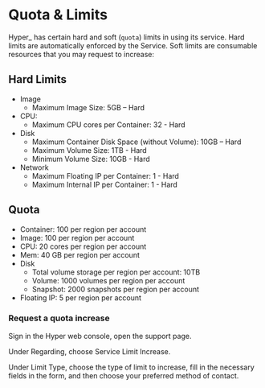 # Quota & Limits

Hyper_ has certain hard and soft (`quota`) limits in using its service. Hard limits are automatically enforced by the Service. Soft limits are consumable resources that you may request to increase:

## Hard Limits
- Image
	- Maximum Image Size: 5GB – Hard
- CPU:
	- Maximum CPU cores per Container: 32 - Hard
- Disk
	- Maximum Container Disk Space (without Volume): 10GB – Hard
	- Maximum Volume Size: 1TB - Hard
	- Minimum Volume Size: 10GB - Hard
- Network
	- Maximum Floating IP per Container: 1 - Hard
	- Maximum Internal IP per Container: 1 - Hard

## Quota
- Container: 100 per region per account
- Image:  100 per region per account
- CPU:  20 cores per region per account
- Mem: 40 GB per region per account
- Disk
	- Total volume storage per region per account: 10TB
	- Volume: 1000 volumes per region per account
	- Snapshot: 2000 snapshots per region per account
- Floating IP: 5 per region per account

### Request a quota increase

Sign in the Hyper web console, open the support page.

Under Regarding, choose Service Limit Increase.

Under Limit Type, choose the type of limit to increase, fill in the necessary fields in the form, and then choose your preferred method of contact.
